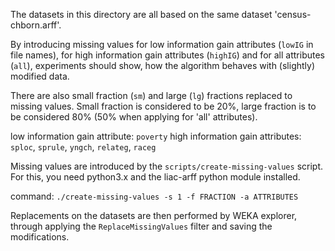The datasets in this directory are all based on the same dataset 'census-chborn.arff'.

By introducing missing values for low information gain attributes (`lowIG` in file names), for high information gain attributes (`highIG`) and for all attributes (`all`), experiments should show, how the algorithm behaves with (slightly) modified data. 

There are also small fraction (`sm`) and large (`lg`) fractions replaced to missing values. Small fraction is considered to be 20%, large fraction is to be considered 80% (50% when applying for 'all' attributes).


low information gain attribute: `poverty`
high information gain attributes: `sploc`, `sprule`, `yngch`, `relateg`, `raceg`


Missing values are introduced by the `scripts/create-missing-values` script. For this, you need python3.x and the liac-arff python module installed.

command: `./create-missing-values -s 1 -f FRACTION -a ATTRIBUTES`


Replacements on the datasets are then performed by WEKA explorer, through applying the `ReplaceMissingValues` filter and saving the modifications.
